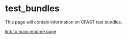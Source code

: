 # test_bundles
This page will contain information on CFAST test bundles.

[link to main readme page](README.md)

